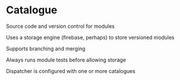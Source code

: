# Catalogue

Source code and version control for modules

Uses a storage engine (firebase, perhaps) to store versioned modules

Supports branching and merging

Always runs module tests before allowing storage

Dispatcher is configured with one or more catalogues
